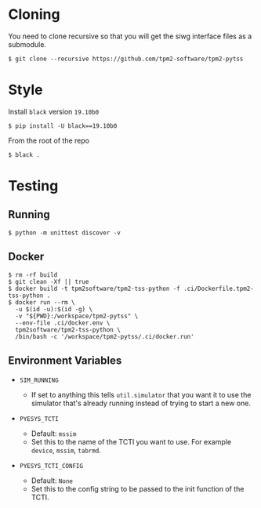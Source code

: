 # Cloning

You need to clone recursive so that you will get the siwg interface files as a
submodule.

```console
$ git clone --recursive https://github.com/tpm2-software/tpm2-pytss
```

# Style

Install `black` version `19.10b0`

```
$ pip install -U black==19.10b0
```

From the root of the repo

```
$ black .
```

# Testing

## Running

```console
$ python -m unittest discover -v
```

## Docker

```console
$ rm -rf build
$ git clean -Xf || true
$ docker build -t tpm2software/tpm2-tss-python -f .ci/Dockerfile.tpm2-tss-python .
$ docker run --rm \
  -u $(id -u):$(id -g) \
  -v "${PWD}:/workspace/tpm2-pytss" \
  --env-file .ci/docker.env \
  tpm2software/tpm2-tss-python \
  /bin/bash -c '/workspace/tpm2-pytss/.ci/docker.run'
```

## Environment Variables

- `SIM_RUNNING`
  - If set to anything this tells `util.simulator` that you want it to use the
    simulator that's already running instead of trying to start a new one.

- `PYESYS_TCTI`
  - Default: `mssim`
  - Set this to the name of the TCTI you want to use. For example `device`,
    `mssim`, `tabrmd`.

- `PYESYS_TCTI_CONFIG`
  - Default: `None`
  - Set this to the config string to be passed to the init function of the TCTI.
